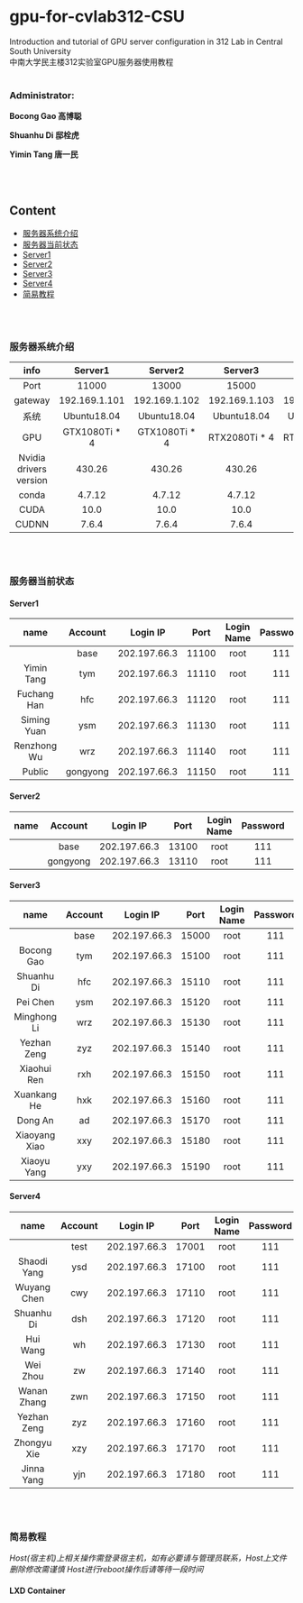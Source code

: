 # gpu-for-cvlab312-CSU
 Introduction and tutorial of GPU server configuration in 312 Lab in Central South University   
 中南大学民主楼312实验室GPU服务器使用教程
<br/>
<br/>

### Administrator:   

**Bocong Gao 高博聪**    

**Shuanhu Di 邸栓虎**    

**Yimin Tang 唐一民**   

<br/>
<br/>

## Content
- [服务器系统介绍](#服务器系统介绍)
- [服务器当前状态](#服务器当前状态)
 - [Server1](#Server1)
 - [Server2](#Server2)
 - [Server3](#Server3)
 - [Server4](#Server4)
- [简易教程](#简易教程)


<br/>
<br/>

### 服务器系统介绍
 
| info | Server1 | Server2 | Server3 | Server4 | 
| :----: | :----: | :------: | :---: | :------: | 
| Port  | 11000 | 13000 | 15000 | 17000 | 
| gateway | 192.169.1.101 | 192.169.1.102 | 192.169.1.103 | 192.169.1.104 |
| 系统 | Ubuntu18.04 | Ubuntu18.04 | Ubuntu18.04 | Ubuntu18.04 | 
| GPU | GTX1080Ti * 4 | GTX1080Ti * 4 | RTX2080Ti * 4 | RTX2080Ti * 4 |  
| Nvidia drivers version | 430.26 | 430.26 | 430.26 | 430.26 |  
| conda | 4.7.12 | 4.7.12 | 4.7.12 | 4.7.12 | 
| CUDA | 10.0 | 10.0 | 10.0 | 10.0 |  
| CUDNN | 7.6.4 | 7.6.4 | 7.6.4 | 7.6.4 |  

<br/>
<br/>

### 服务器当前状态
#### Server1

| name | Account | Login IP | Port | Login Name | Password | Ipv4 address |  
| :----: | :----: | :------: | :---: | :------: | :---: | :--------: |
|   | base | 202.197.66.3 | 11100 | root | 111 | 10.119.6.151:22 |
| Yimin Tang | tym | 202.197.66.3 | 11110 | root | 111 | 10.119.6.88:22 |
| Fuchang Han | hfc | 202.197.66.3 | 11120 | root | 111 | 10.119.6.155:22 |
| Siming Yuan | ysm | 202.197.66.3 | 11130 | root | 111 | 10.119.6.62:22 |
| Renzhong Wu | wrz | 202.197.66.3 | 11140 | root | 111 | 10.119.6.55:22 |
| Public | gongyong | 202.197.66.3 | 11150 | root | 111 | 10.119.6.38:22 |

#### Server2

| name | Account | Login IP | Port | Login Name | Password | Ipv4 address |  
| :----: | :----: | :------: | :---: | :------: | :---: | :--------: |
|   | base | 202.197.66.3 | 13100 | root | 111 | 10.88.221.23:22 |
|   | gongyong | 202.197.66.3 | 13110 | root | 111 | 10.88.221.21:22 |

#### Server3

| name | Account | Login IP | Port | Login Name | Password | Ipv4 address |   
| :----: | :----: | :------: | :---: | :------: | :---: | :--------: |
|   | base | 202.197.66.3 | 15000 | root | 111 | 10.124.170.252:22 |
| Bocong Gao | tym | 202.197.66.3 | 15100 | root | 111 | 10.124.170.74:22 |
| Shuanhu Di | hfc | 202.197.66.3 | 15110 | root | 111 | 10.124.170.91:22 |
| Pei Chen | ysm | 202.197.66.3 | 15120 | root | 111 | 10.124.170.22:22 |
| Minghong Li | wrz | 202.197.66.3 | 15130 | root | 111 | 10.124.170.233:22 |
| Yezhan Zeng | zyz | 202.197.66.3 | 15140 | root | 111 | 10.124.170.178:22 |
| Xiaohui Ren | rxh | 202.197.66.3 | 15150 | root | 111 | 10.124.170.150:22 |
| Xuankang He | hxk | 202.197.66.3 | 15160 | root | 111 | 10.124.170.130:22 |
| Dong An | ad | 202.197.66.3 | 15170 | root | 111 | 10.124.170.24:22 |
| Xiaoyang Xiao | xxy | 202.197.66.3 | 15180 | root | 111 | 10.124.170.25:22 |
| Xiaoyu Yang | yxy | 202.197.66.3 | 15190 | root | 111 | 10.124.170.19:22 |

#### Server4

| name | Account | Login IP | Port | Login Name | Password | Ipv4 address |   
| :----: | :----: | :------: | :---: | :------: | :---: | :--------: |
|   | test | 202.197.66.3 | 17001 | root | 111 | |
| Shaodi Yang | ysd | 202.197.66.3 | 17100 | root | 111 | 10.213.4.92:22 |
| Wuyang Chen | cwy | 202.197.66.3 | 17110 | root | 111 | 10.213.4.100:22 |
| Shuanhu Di | dsh | 202.197.66.3 | 17120 | root | 111 | 10.213.4.70:22 |
| Hui Wang | wh | 202.197.66.3 | 17130 | root | 111 | 10.213.4.84:22 |
| Wei Zhou | zw | 202.197.66.3 | 17140 | root | 111 | 10.213.4.74:22 |
| Wanan Zhang | zwn | 202.197.66.3 | 17150 | root | 111 | 10.213.4.134:22 |
| Yezhan Zeng | zyz | 202.197.66.3 | 17160 | root | 111 | 10.213.4.226:22 |
| Zhongyu Xie | xzy | 202.197.66.3 | 17170 | root | 111 | 10.213.4.54:22 |
| Jinna Yang | yjn | 202.197.66.3 | 17180 | root | 111 | 10.213.4.131:22 |

<br/>
<br/>

### 简易教程

*Host(宿主机)上相关操作需登录宿主机，如有必要请与管理员联系，Host上文件删除修改需谨慎*
*Host进行reboot操作后请等待一段时间*

#### LXD Container